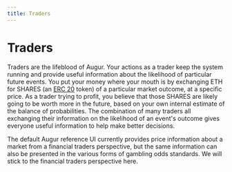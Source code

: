 ```yaml
---
title: Traders
---
```

# Traders 

Traders are the lifeblood of Augur. Your actions as a trader keep the system running and provide useful information about the likelihood of particular future events. You put your money where your mouth is by exchanging ETH for SHARES (an [ERC 20](https://en.wikipedia.org/wiki/ERC-20) token) of a particular market outcome, at a specific price. As a trader trying to profit, you believe that those SHARES are likely going to be worth more in the future, based on your own internal estimate of the balance of probabilities. The combination of many traders all exchanging their information on the likelihood of an event's outcome gives everyone useful information to help make better decisions.

The default Augur reference UI currently provides price information about a market from a financial traders perspective, but the same information can also be presented in the various forms of gambling odds standards. We will stick to the financial traders perspective here.


